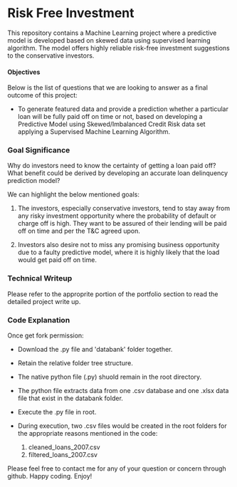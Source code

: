 # Risk Free Investment

This repository contains a Machine Learning project where a predictive model is developed based on skewed data using supervised learning algorithm. The model offers highly reliable risk-free investment suggestions to the conservative investors. 

#### Objectives

Below is the list of questions that we are looking to answer as a final outcome of this project:

* To generate featured data and provide a prediction whether a particular loan will be fully paid off on time or not, based on developing a Predictive Model using Skewed/Imbalanced Credit Risk data set applying a Supervised Machine Learning Algorithm. 


### Goal Significance

Why do investors need to know the certainty of getting a loan paid off? What benefit could be derived by developing an accurate loan delinquency prediction model? 

We can highlight the below mentioned goals: 

1.	The investors, especially conservative investors, tend to stay away from any risky investment opportunity where the probability of default or charge off is high. They want to be assured of their lending will be paid off on time and per the T&C agreed upon.

2.	Investors also desire not to miss any promising business opportunity due to a faulty predictive model, where it is highly likely that the load would get paid off on time.

### Technical Writeup

Please refer to the approprite portion of the portfolio section to read the detailed project write up. 

### Code Explanation

Once get fork permission:

* Download the .py file and 'databank' folder together.  

* Retain the relative folder tree structure. 

* The native python file (.py) shuold remain in the root directory.

* The python file extracts data from one .csv database and one .xlsx data file that exist in the databank folder. 

* Execute the .py file in root. 

* During execution, two .csv files would be created in the root folders for the appropriate reasons mentioned in the code: 
	
	1. cleaned_loans_2007.csv
	2. filtered_loans_2007.csv

Please feel free to contact me for any of your question or concern through github. Happy coding. Enjoy! 
